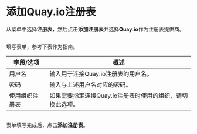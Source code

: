 # 添加Quay.io注册表

从菜单中选择**注册表**，然后点击**添加注册表**并选择**Quay.io**作为注册表提供商。

<figure><img src="../..//assets/2.15-settings-registries-add-quay.gif" alt=""><figcaption></figcaption></figure>

填写表单，参考下表作为指南。

| 字段/选项              | 概述                                                                                           |
| --------------------- | -------------------------------------------------------------------------------------------- |
| 用户名                | 输入用于连接Quay.io注册表的用户名。                                                          |
| 密码                  | 输入与上述用户名对应的密码。                                                                 |
| 使用组织注册表        | 如果需要指定连接Quay.io注册表时使用的组织，请切换此选项。                                    |

<figure><img src="../..//assets/2.15-settings-registries-add-quay-details.png" alt=""><figcaption></figcaption></figure>

表单填写完成后，点击**添加注册表**。
